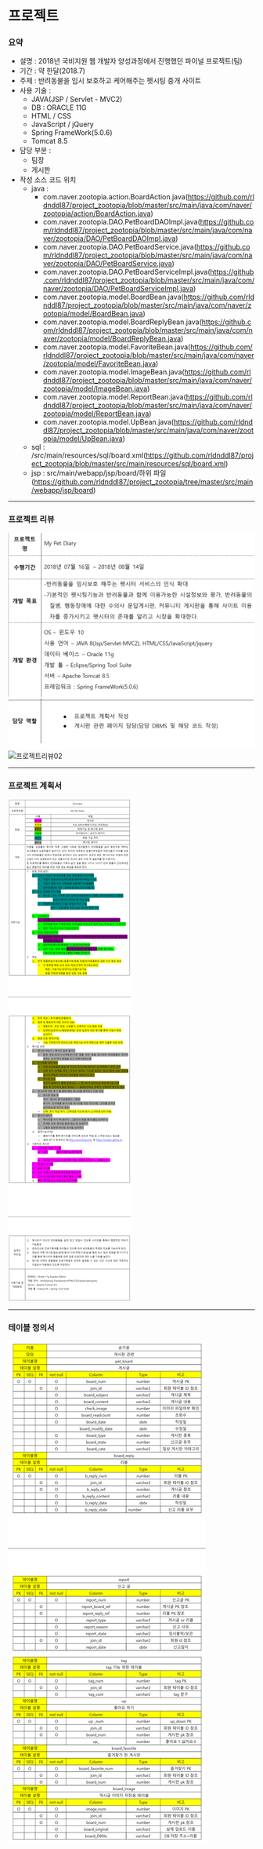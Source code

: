 # 프로젝트
### 요약
* 설명 : 2018년 국비지원 웹 개발자 양성과정에서 진행했던 파이널 프로젝트(팀)
* 기간 : 약 한달(2018.7)
* 주제 : 반려동물을 임시 보호하고 케어해주는 펫시팅 중개 사이트
* 사용 기술 : 
  - JAVA(JSP / Servlet - MVC2) 
  - DB : ORACLE 11G
  - HTML / CSS
  - JavaScript / jQuery
  - Spring FrameWork(5.0.6)
  - Tomcat 8.5
* 담당 부분 : 
  - 팀장
  - 게시판
* 작성 소스 코드 위치 
  - java :
    - com.naver.zootopia.action.BoardAction.java(https://github.com/rldnddl87/project_zootopia/blob/master/src/main/java/com/naver/zootopia/action/BoardAction.java)
    - com.naver.zootopia.DAO.PetBoardDAOImpl.java(https://github.com/rldnddl87/project_zootopia/blob/master/src/main/java/com/naver/zootopia/DAO/PetBoardDAOImpl.java)
    - com.naver.zootopia.DAO.PetBoardService.java(https://github.com/rldnddl87/project_zootopia/blob/master/src/main/java/com/naver/zootopia/DAO/PetBoardService.java)
    - com.naver.zootopia.DAO.PetBoardServiceImpl.java(https://github.com/rldnddl87/project_zootopia/blob/master/src/main/java/com/naver/zootopia/DAO/PetBoardServiceImpl.java)
    - com.naver.zootopia.model.BoardBean.java(https://github.com/rldnddl87/project_zootopia/blob/master/src/main/java/com/naver/zootopia/model/BoardBean.java)
    - com.naver.zootopia.model.BoardReplyBean.java(https://github.com/rldnddl87/project_zootopia/blob/master/src/main/java/com/naver/zootopia/model/BoardReplyBean.java)
    - com.naver.zootopia.model.FavoriteBean.java(https://github.com/rldnddl87/project_zootopia/blob/master/src/main/java/com/naver/zootopia/model/FavoriteBean.java)
    - com.naver.zootopia.model.ImageBean.java(https://github.com/rldnddl87/project_zootopia/blob/master/src/main/java/com/naver/zootopia/model/ImageBean.java)
    - com.naver.zootopia.model.ReportBean.java(https://github.com/rldnddl87/project_zootopia/blob/master/src/main/java/com/naver/zootopia/model/ReportBean.java)
    - com.naver.zootopia.model.UpBean.java(https://github.com/rldnddl87/project_zootopia/blob/master/src/main/java/com/naver/zootopia/model/UpBean.java) 
  - sql : /src/main/resources/sql/board.xml(https://github.com/rldnddl87/project_zootopia/blob/master/src/main/resources/sql/board.xml)  
  - jsp : src/main/webapp/jsp/board/하위 파일(https://github.com/rldnddl87/project_zootopia/tree/master/src/main/webapp/jsp/board)
  
***
### 프로젝트 리뷰
![프로젝트리뷰01](/project_introduction/review01.png)
![프로젝트리뷰02](/project_introduction/review02.png)
***
### 프로젝트 계획서
![프로젝트계획서](/project_introduction/project_plan.png)
***
### 테이블 정의서
![테이블정의서](/project_introduction/define_table.png)
